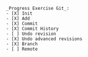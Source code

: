     _Progress Exercise Git_:
    - [X] Init
    - [X] Add
    - [X] Commit
    - [X] Commit History
    - [ ] Undo revision
    - [X] Undo advanced revisions
    - [X] Branch
    - [ ] Remote